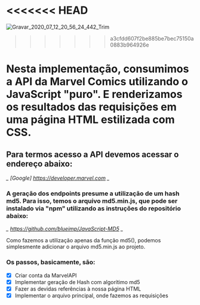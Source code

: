 <<<<<<< HEAD
=======
![Gravar_2020_07_12_20_56_24_442_Trim](https://user-images.githubusercontent.com/54685310/87312545-16ff0780-c4f7-11ea-84e3-13ed1f332c8b.gif)



>>>>>>> a3cfdd607f2be885be7bec75150a0883b964926e
# Nesta implementação, consumimos a API da Marvel Comics utilizando o JavaScript "puro". E renderizamos os resultados das requisições em uma página HTML estilizada com CSS.
## Para termos acesso a API devemos acessar o endereço abaixo: 
*_ [Google] https://developer.marvel.com _*

### A geração dos endpoints presume a utilização de um hash md5. Para isso, temos o arquivo md5.min.js, que pode ser instalado via "npm" utilizando as instruções do repositório abaixo: 
*_ https://github.com/blueimp/JavaScript-MD5 _*

Como fazemos a utilização apenas da função md5(), podemos simplesmente adicionar o arquivo md5.min.js ao projeto.

### Os passos, basicamente, são:
- [x] Criar conta da MarvelAPI
- [x] Implementar geração de Hash com algorítimo md5
- [x] Fazer as devidas referências à nossa página HTML
- [x] Implementar o arquivo principal, onde fazemos as requisições
